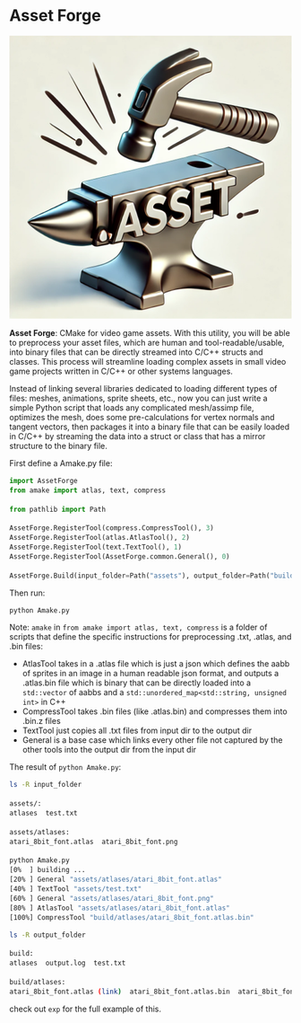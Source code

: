 # Asset Forge

<!-- <div style="display: flex; align-items: top;">
  <img src="icon.png" alt="[icon image]" title="Icon" width="220px" style="margin-right: 15px; margin-bottom: 15px; aspect-ratio: 1; height: auto;">
  <span>
    <p>
        <strong>Asset Forge</strong>: CMake for video game assets. With this utility, you will be able to preprocess your asset files, which are human and tool-readable/usable, into binary files that can be directly streamed into C/C++ structs and classes. This process will streamline loading complex assets in small video game projects written in C/C++ or other systems languages.
    </p>
    <p style="margin-bottom: 0px">
        Instead of linking several libraries dedicated to loading different types of files: meshes, animations, sprite sheets, and etc. Now you can just write a simple python script that loads in any complicated mesh/assimp file, optimize the mesh, do some precalculations for vertex normals and tangent vectors, then package it into a binary file that can be easily loaded in C/C++ by streaming the data into a struct or class that has a mirror structure to the binary file.
    </p>
  </span>
</div> -->

<!-- <br> -->

![Icon](icon.png)

**Asset Forge**: CMake for video game assets. With this utility, you will be able to preprocess your asset files, which are human and tool-readable/usable, into binary files that can be directly streamed into C/C++ structs and classes. This process will streamline loading complex assets in small video game projects written in C/C++ or other systems languages.

Instead of linking several libraries dedicated to loading different types of files: meshes, animations, sprite sheets, etc., now you can just write a simple Python script that loads any complicated mesh/assimp file, optimizes the mesh, does some pre-calculations for vertex normals and tangent vectors, then packages it into a binary file that can be easily loaded in C/C++ by streaming the data into a struct or class that has a mirror structure to the binary file.


First define a Amake.py file:
```python
import AssetForge
from amake import atlas, text, compress

from pathlib import Path

AssetForge.RegisterTool(compress.CompressTool(), 3) 
AssetForge.RegisterTool(atlas.AtlasTool(), 2)  
AssetForge.RegisterTool(text.TextTool(), 1)  
AssetForge.RegisterTool(AssetForge.common.General(), 0)  

AssetForge.Build(input_folder=Path("assets"), output_folder=Path("build"), recursive=True, parallel=True)
```

Then run:
```bash
python Amake.py
```

Note: `amake` in `from amake import atlas, text, compress` is a folder of scripts that define the specific instructions for preprocessing .txt, .atlas, and .bin files:

 - AtlasTool takes in a .atlas file which is just a json which defines the aabb of sprites in an image in a human readable json format, and outputs a .atlas.bin file which is binary that can be directly loaded into a `std::vector` of aabbs and a `std::unordered_map<std::string, unsigned int>` in C++
 - CompressTool takes .bin files (like .atlas.bin) and compresses them into .bin.z files 
 - TextTool just copies all .txt files from  input dir to the output dir
 - General is a base case which links every other file not captured by the other tools into the output dir from the input dir

The result of `python Amake.py`:

```bash
ls -R input_folder

assets/:
atlases  test.txt

assets/atlases:
atari_8bit_font.atlas  atari_8bit_font.png

python Amake.py
[0%  ] building ... 
[20% ] General "assets/atlases/atari_8bit_font.atlas"
[40% ] TextTool "assets/test.txt"
[60% ] General "assets/atlases/atari_8bit_font.png"
[80% ] AtlasTool "assets/atlases/atari_8bit_font.atlas"
[100%] CompressTool "build/atlases/atari_8bit_font.atlas.bin"
```

```bash
ls -R output_folder

build:
atlases  output.log  test.txt

build/atlases:
atari_8bit_font.atlas (link)  atari_8bit_font.atlas.bin  atari_8bit_font.atlas.bin.z (60% compression) atari_8bit_font.png (link)
```

check out `exp` for the full example of this.



